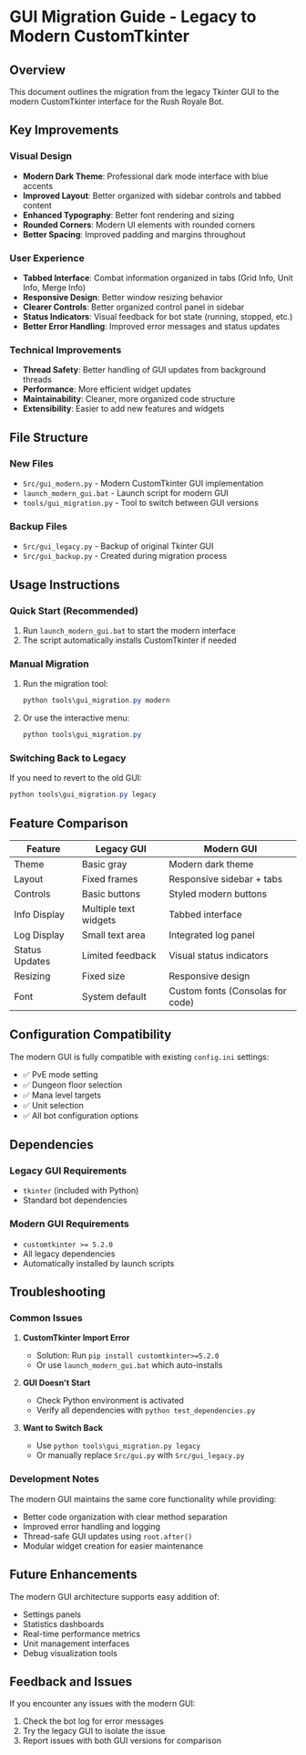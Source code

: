 # GUI Migration Guide - Legacy to Modern CustomTkinter

## Overview
This document outlines the migration from the legacy Tkinter GUI to the modern CustomTkinter interface for the Rush Royale Bot.

## Key Improvements

### Visual Design
- **Modern Dark Theme**: Professional dark mode interface with blue accents
- **Improved Layout**: Better organized with sidebar controls and tabbed content
- **Enhanced Typography**: Better font rendering and sizing
- **Rounded Corners**: Modern UI elements with rounded corners
- **Better Spacing**: Improved padding and margins throughout

### User Experience
- **Tabbed Interface**: Combat information organized in tabs (Grid Info, Unit Info, Merge Info)
- **Responsive Design**: Better window resizing behavior
- **Clearer Controls**: Better organized control panel in sidebar
- **Status Indicators**: Visual feedback for bot state (running, stopped, etc.)
- **Better Error Handling**: Improved error messages and status updates

### Technical Improvements
- **Thread Safety**: Better handling of GUI updates from background threads
- **Performance**: More efficient widget updates
- **Maintainability**: Cleaner, more organized code structure
- **Extensibility**: Easier to add new features and widgets

## File Structure

### New Files
- `Src/gui_modern.py` - Modern CustomTkinter GUI implementation
- `launch_modern_gui.bat` - Launch script for modern GUI
- `tools/gui_migration.py` - Tool to switch between GUI versions

### Backup Files
- `Src/gui_legacy.py` - Backup of original Tkinter GUI
- `Src/gui_backup.py` - Created during migration process

## Usage Instructions

### Quick Start (Recommended)
1. Run `launch_modern_gui.bat` to start the modern interface
2. The script automatically installs CustomTkinter if needed

### Manual Migration
1. Run the migration tool:
   ```powershell
   python tools\gui_migration.py modern
   ```
2. Or use the interactive menu:
   ```powershell
   python tools\gui_migration.py
   ```

### Switching Back to Legacy
If you need to revert to the old GUI:
```powershell
python tools\gui_migration.py legacy
```

## Feature Comparison

| Feature | Legacy GUI | Modern GUI |
|---------|------------|------------|
| Theme | Basic gray | Modern dark theme |
| Layout | Fixed frames | Responsive sidebar + tabs |
| Controls | Basic buttons | Styled modern buttons |
| Info Display | Multiple text widgets | Tabbed interface |
| Log Display | Small text area | Integrated log panel |
| Status Updates | Limited feedback | Visual status indicators |
| Resizing | Fixed size | Responsive design |
| Font | System default | Custom fonts (Consolas for code) |

## Configuration Compatibility

The modern GUI is fully compatible with existing `config.ini` settings:
- ✅ PvE mode setting
- ✅ Dungeon floor selection
- ✅ Mana level targets
- ✅ Unit selection
- ✅ All bot configuration options

## Dependencies

### Legacy GUI Requirements
- `tkinter` (included with Python)
- Standard bot dependencies

### Modern GUI Requirements
- `customtkinter >= 5.2.0`
- All legacy dependencies
- Automatically installed by launch scripts

## Troubleshooting

### Common Issues

1. **CustomTkinter Import Error**
   - Solution: Run `pip install customtkinter>=5.2.0`
   - Or use `launch_modern_gui.bat` which auto-installs

2. **GUI Doesn't Start**
   - Check Python environment is activated
   - Verify all dependencies with `python test_dependencies.py`

3. **Want to Switch Back**
   - Use `python tools\gui_migration.py legacy`
   - Or manually replace `Src/gui.py` with `Src/gui_legacy.py`

### Development Notes

The modern GUI maintains the same core functionality while providing:
- Better code organization with clear method separation
- Improved error handling and logging
- Thread-safe GUI updates using `root.after()`
- Modular widget creation for easier maintenance

## Future Enhancements

The modern GUI architecture supports easy addition of:
- Settings panels
- Statistics dashboards
- Real-time performance metrics
- Unit management interfaces
- Debug visualization tools

## Feedback and Issues

If you encounter any issues with the modern GUI:
1. Check the bot log for error messages
2. Try the legacy GUI to isolate the issue
3. Report issues with both GUI versions for comparison

